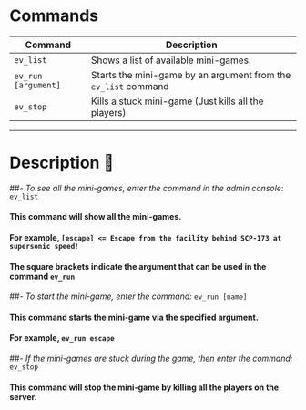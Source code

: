 # Commands

| Command                              | Description                                                                    |
|--------------------------------------|--------------------------------------------------------------------------------|
|             `ev_list`                | Shows a list of available mini-games.                                          |
|         `ev_run [argument]`          | Starts the mini-game by an argument from the `ev_list` command                 |
|             `ev_stop`                | Kills a stuck mini-game (Just kills all the players)                           |

----

# Description :frog:
##- *To see all the mini-games, enter the command in the admin console:*
``ev_list``
#### This command will show all the mini-games.
#### For example, ``[escape] <= Escape from the facility behind SCP-173 at supersonic speed!``
#### The square brackets indicate the argument that can be used in the command ``ev_run``

##- *To start the mini-game, enter the command:*
``ev_run [name]``
#### This command starts the mini-game via the specified argument.
#### For example, ``ev_run escape``

##- *If the mini-games are stuck during the game, then enter the command:*
``ev_stop``
#### This command will stop the mini-game by killing all the players on the server.
